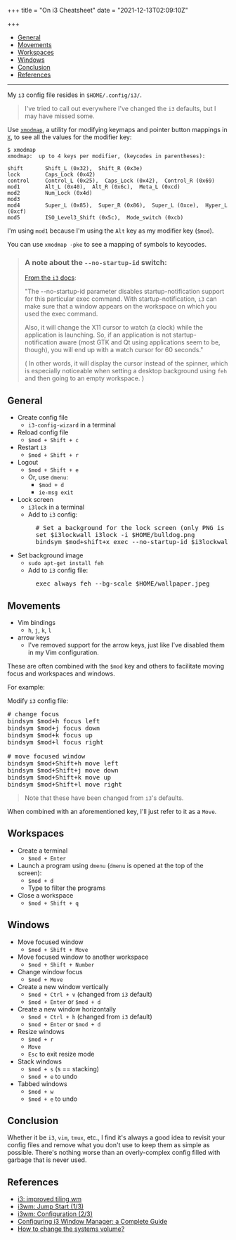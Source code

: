 +++
title = "On i3 Cheatsheet"
date = "2021-12-13T02:09:10Z"

+++

- [General](#general)
- [Movements](#movements)
- [Workspaces](#workspaces)
- [Windows](#windows)
- [Conclusion](#conclusion)
- [References](#references)

---

My `i3` config file resides in `$HOME/.config/i3/`.

> I've tried to call out everywhere I've changed the `i3` defaults, but I may have missed some.

Use [`xmodmap`], a utility for modifying keymaps and pointer button mappings in [`X`], to see all the values for the modifier key:

```
$ xmodmap
xmodmap:  up to 4 keys per modifier, (keycodes in parentheses):

shift       Shift_L (0x32),  Shift_R (0x3e)
lock        Caps_Lock (0x42)
control     Control_L (0x25),  Caps_Lock (0x42),  Control_R (0x69)
mod1        Alt_L (0x40),  Alt_R (0x6c),  Meta_L (0xcd)
mod2        Num_Lock (0x4d)
mod3
mod4        Super_L (0x85),  Super_R (0x86),  Super_L (0xce),  Hyper_L (0xcf)
mod5        ISO_Level3_Shift (0x5c),  Mode_switch (0xcb)

```

I'm using `mod1` because I'm using the `Alt` key as my modifier key (`$mod`).

You can use `xmodmap -pke` to see a mapping of symbols to keycodes.

> ### A note about the `--no-startup-id` switch:
>
> [From the `i3` docs]:
>
> "The --no-startup-id parameter disables startup-notification support for this particular exec command. With startup-notification, `i3` can make sure that a window appears on the workspace on which you used the exec command.
>
> Also, it will change the X11 cursor to watch (a clock) while the application is launching. So, if an application is not startup-notification aware (most GTK and Qt using applications seem to be, though), you will end up with a watch cursor for 60 seconds."
>
> ( In other words, it will display the cursor instead of the spinner, which is especially noticeable when setting a desktop background using `feh` and then going to an empty workspace. )

## General

- Create config file
    + `i3-config-wizard` in a terminal
- Reload config file
    + `$mod + Shift + c`
- Restart `i3`
    + `$mod + Shift + r`
- Logout
    + `$mod + Shift + e`
    + Or, use `dmenu`:
        - `$mod + d`
        - `ie-msg exit`
- Lock screen
    + `i3lock` in a terminal
    + Add to `i3` config:
        <pre class="math">
        # Set a background for the lock screen (only PNG is supported).
        set $i3lockwall i3lock -i $HOME/bulldog.png
        bindsym $mod+shift+x exec --no-startup-id $i3lockwall</pre>
- Set background image
    + `sudo apt-get install feh`
    + Add to `i3` config file:
        <pre class="math">
        exec_always feh --bg-scale $HOME/wallpaper.jpeg</pre>

## Movements

- Vim bindings
    + `h`, `j`, `k`, `l`
- arrow keys
    + I've removed support for the arrow keys, just like I've disabled them in my Vim configuration.

These are often combined with the `$mod` key and others to facilitate moving focus and workspaces and windows.

For example:

Modify `i3` config file:

<pre class="math">
# change focus
bindsym $mod+h focus left
bindsym $mod+j focus down
bindsym $mod+k focus up
bindsym $mod+l focus right

# move focused window
bindsym $mod+Shift+h move left
bindsym $mod+Shift+j move down
bindsym $mod+Shift+k move up
bindsym $mod+Shift+l move right
</pre>

> Note that these have been changed from `i3`'s defaults.

When combined with an aforementioned key, I'll just refer to it as a `Move`.

## Workspaces

- Create a terminal
    + `$mod + Enter`
- Launch a program using `dmenu` (`dmenu` is opened at the top of the screen):
    + `$mod + d`
    + Type to filter the programs
- Close a workspace
    + `$mod + Shift + q`

## Windows

- Move focused window
    + `$mod + Shift + Move`
- Move focused window to another workspace
    + `$mod + Shift + Number`
- Change window focus
    + `$mod + Move`
- Create a new window vertically
    + `$mod + Ctrl + v` (changed from `i3` default)
    + `$mod + Enter` or `$mod + d`
- Create a new window horizontally
    + `$mod + Ctrl + h` (changed from `i3` default)
    + `$mod + Enter` or `$mod + d`
- Resize windows
    + `$mod + r`
    + `Move`
    + `Esc` to exit resize mode
- Stack windows
    + `$mod + s` (s == stacking)
    + `$mod + e` to undo
- Tabbed windows
    + `$mod + w`
    + `$mod + e` to undo

## Conclusion

Whether it be `i3`, `vim`, `tmux`, etc., I find it's always a good idea to revisit your config files and remove what you don't use to keep them as simple as possible.  There's nothing worse than an overly-complex config filled with garbage that is never used.

## References

- [i3: improved tiling wm](https://i3wm.org/)
- [i3wm: Jump Start (1/3)](https://www.youtube.com/watch?v=j1I63wGcvU4)
- [i3wm: Configuration (2/3)](https://www.youtube.com/watch?v=8-S0cWnLBKg)
- [Configuring i3 Window Manager: a Complete Guide](https://thevaluable.dev/i3-config-mouseless/)
- [How to change the systems volume?](https://faq.i3wm.org/question/125/how-to-change-the-systems-volume.1.html)

[`xmodmap`]: https://man.archlinux.org/man/xmodmap.1
[`X`]: https://en.wikipedia.org/wiki/X_Window_System
[From the `i3` docs]: https://i3wm.org/docs/userguide.html#exec

